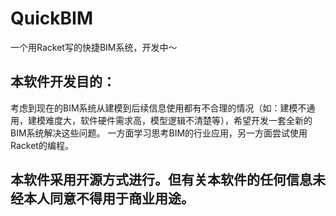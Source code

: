 # QuickBIM
一个用Racket写的快捷BIM系统，开发中～

## 本软件开发目的：
考虑到现在的BIM系统从建模到后续信息使用都有不合理的情况（如：建模不通用，建模难度大，软件硬件需求高，模型逻辑不清楚等），希望开发一套全新的BIM系统解决这些问题。
一方面学习思考BIM的行业应用，另一方面尝试使用Racket的编程。

## 本软件采用开源方式进行。但有关本软件的任何信息未经本人同意不得用于商业用途。

